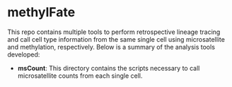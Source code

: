 # methylFate
This repo contains multiple tools to perform retrospective lineage tracing and call cell type information from the same single cell using microsatellite and methylation, respectively.  Below is a summary of the analysis tools developed:
- **msCount**: This directory contains the scripts necessary to call microsatellite counts from each single cell.
